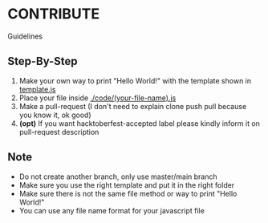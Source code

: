 # CONTRIBUTE
Guidelines

## Step-By-Step
1. Make your own way to print "Hello World!" with the template shown in [template.js](https://github.com/Dimas-Saputra-Me/101-ways-to-print-helloworld/blob/master/template.js)
2. Place your file inside [./code/(your-file-name).js](https://github.com/Dimas-Saputra-Me/101-ways-to-print-helloworld/tree/master/code)
3. Make a pull-request (I don't need to explain clone push pull because you know it, ok good)
4. **(opt)** If you want hacktoberfest-accepted label please kindly inform it on pull-request description

## Note
- Do not create another branch, only use master/main branch
- Make sure you use the right template and put it in the right folder
- Make sure there is not the same file method or way to print "Hello World!"
- You can use any file name format for your javascript file
